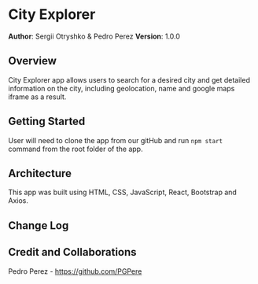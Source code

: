 # City Explorer

**Author**: Sergii Otryshko & Pedro Perez
**Version**: 1.0.0

## Overview
City Explorer app allows users to search for a desired city and get detailed information on the city, including geolocation, name and google maps iframe as a result.

## Getting Started
User will need to clone the app from our gitHub and run `npm start` command from the root folder of the app.

## Architecture
This app was built using HTML, CSS, JavaScript, React, Bootstrap and Axios.

## Change Log
<!-- Use this area to document the iterative changes made to your application as each feature is successfully implemented. Use time stamps. Here's an example:

01-01-2001 4:59pm - Application now has a fully-functional express server, with a GET route for the location resource. -->

## Credit and Collaborations

Pedro Perez - https://github.com/PGPere

